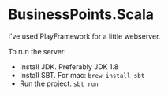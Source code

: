 # BusinessPoints.Scala

I've used PlayFramework for a little webserver.

To run the server:
 - Install JDK. Preferably JDK 1.8
 - Install SBT. For mac: `brew install sbt`
 - Run the project. `sbt run`